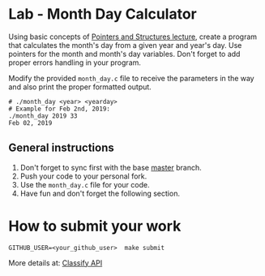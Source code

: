 Lab - Month Day Calculator
===========================
Using basic concepts of [Pointers and Structures lecture](http://talks.obedmr.com/hello-c-world/01-pointers-structures.slide#8),
create a program that calculates the month's day from a given year and year's day. Use pointers for the month and month's day variables.
Don't forget to add proper errors handling in your program.

Modify the provided `month_day.c` file to receive the parameters in the way and also print the proper formatted output.

```
# ./month_day <year> <yearday>
# Example for Feb 2nd, 2019:
./month_day 2019 33
Feb 02, 2019
```


General instructions
--------------------
1. Don't forget to sync first with the base [master](https://github.com/CodersSquad/ap-labs) branch.
2. Push your code to your personal fork.
3. Use the  `month_day.c` file for your code.
4. Have fun and don't forget the following section.


How to submit your work
=======================
```
GITHUB_USER=<your_github_user>  make submit
```
More details at: [Classify API](../../classify.md)